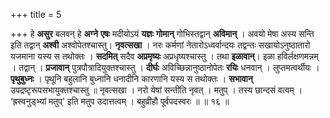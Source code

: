 +++
title = 5

+++
हे **असुर** बलवन् हे **अग्ने** **एषः** मदीयोऽयं **यज्ञः** **गोमान्** गोभिस्तद्वान् **अविमान्** । अवयो मेषा अस्य सन्ति इति तद्वान् **अश्वी** अश्वोपेतश्चास्तु। **नृवत्सखा** । नरः कर्मणां नेतारोऽध्वर्वान्दयः तद्वन्तः सखायोऽनुष्ठातारो यजमाना यस्य स तथोक्तः । **सदमित्** सदैव **अप्रमृष्यः** अप्रधृष्यश्चास्तु । तथा **इळावान्**। इळा हविर्लक्षणमन्नम् । तद्वान् । **प्रजावान्** पुत्रपौत्रादियुक्तश्चास्तु । **दीर्घः** अविच्छिन्नानुष्ठानोपेतः **रयिः** धनवान् । लुप्तमत्वर्थीयः । **पृथुबुध्नः** । पृथूनि बहुलानि बुध्नानि धनादीनि कारणानि यस्य स तथोक्तः । **सभावान्** उपद्रष्टृरूपसभायुक्तश्चास्तु ॥ नृवत्सखा । नरो येषां सन्तीति नृवत् । मतुप् । तस्य छान्दसं वत्वम् । ‘ह्रस्वनुड्भ्यां मतुप्' इति मतुप उदात्तत्वम् । बहुव्रीहौ पूर्वपदस्वरः ॥ ॥ १६ ॥